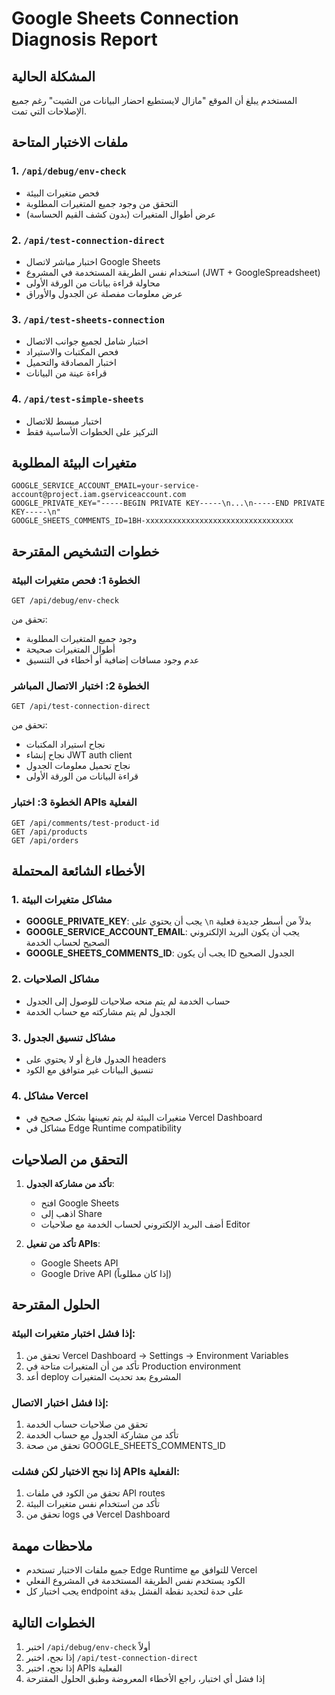 # Google Sheets Connection Diagnosis Report

## المشكلة الحالية
المستخدم يبلغ أن الموقع "مازال لايستطيع احضار البيانات من الشيت" رغم جميع الإصلاحات التي تمت.

## ملفات الاختبار المتاحة

### 1. `/api/debug/env-check`
- فحص متغيرات البيئة
- التحقق من وجود جميع المتغيرات المطلوبة
- عرض أطوال المتغيرات (بدون كشف القيم الحساسة)

### 2. `/api/test-connection-direct`
- اختبار مباشر لاتصال Google Sheets
- استخدام نفس الطريقة المستخدمة في المشروع (JWT + GoogleSpreadsheet)
- محاولة قراءة بيانات من الورقة الأولى
- عرض معلومات مفصلة عن الجدول والأوراق

### 3. `/api/test-sheets-connection`
- اختبار شامل لجميع جوانب الاتصال
- فحص المكتبات والاستيراد
- اختبار المصادقة والتحميل
- قراءة عينة من البيانات

### 4. `/api/test-simple-sheets`
- اختبار مبسط للاتصال
- التركيز على الخطوات الأساسية فقط

## متغيرات البيئة المطلوبة

```
GOOGLE_SERVICE_ACCOUNT_EMAIL=your-service-account@project.iam.gserviceaccount.com
GOOGLE_PRIVATE_KEY="-----BEGIN PRIVATE KEY-----\n...\n-----END PRIVATE KEY-----\n"
GOOGLE_SHEETS_COMMENTS_ID=1BH-xxxxxxxxxxxxxxxxxxxxxxxxxxxxxxxxx
```

## خطوات التشخيص المقترحة

### الخطوة 1: فحص متغيرات البيئة
```
GET /api/debug/env-check
```
تحقق من:
- وجود جميع المتغيرات المطلوبة
- أطوال المتغيرات صحيحة
- عدم وجود مسافات إضافية أو أخطاء في التنسيق

### الخطوة 2: اختبار الاتصال المباشر
```
GET /api/test-connection-direct
```
تحقق من:
- نجاح استيراد المكتبات
- نجاح إنشاء JWT auth client
- نجاح تحميل معلومات الجدول
- قراءة البيانات من الورقة الأولى

### الخطوة 3: اختبار APIs الفعلية
```
GET /api/comments/test-product-id
GET /api/products
GET /api/orders
```

## الأخطاء الشائعة المحتملة

### 1. مشاكل متغيرات البيئة
- **GOOGLE_PRIVATE_KEY**: يجب أن يحتوي على `\n` بدلاً من أسطر جديدة فعلية
- **GOOGLE_SERVICE_ACCOUNT_EMAIL**: يجب أن يكون البريد الإلكتروني الصحيح لحساب الخدمة
- **GOOGLE_SHEETS_COMMENTS_ID**: يجب أن يكون ID الجدول الصحيح

### 2. مشاكل الصلاحيات
- حساب الخدمة لم يتم منحه صلاحيات للوصول إلى الجدول
- الجدول لم يتم مشاركته مع حساب الخدمة

### 3. مشاكل تنسيق الجدول
- الجدول فارغ أو لا يحتوي على headers
- تنسيق البيانات غير متوافق مع الكود

### 4. مشاكل Vercel
- متغيرات البيئة لم يتم تعيينها بشكل صحيح في Vercel Dashboard
- مشاكل في Edge Runtime compatibility

## التحقق من الصلاحيات

1. **تأكد من مشاركة الجدول**:
   - افتح Google Sheets
   - اذهب إلى Share
   - أضف البريد الإلكتروني لحساب الخدمة مع صلاحيات Editor

2. **تأكد من تفعيل APIs**:
   - Google Sheets API
   - Google Drive API (إذا كان مطلوباً)

## الحلول المقترحة

### إذا فشل اختبار متغيرات البيئة:
1. تحقق من Vercel Dashboard → Settings → Environment Variables
2. تأكد من أن المتغيرات متاحة في Production environment
3. أعد deploy المشروع بعد تحديث المتغيرات

### إذا فشل اختبار الاتصال:
1. تحقق من صلاحيات حساب الخدمة
2. تأكد من مشاركة الجدول مع حساب الخدمة
3. تحقق من صحة GOOGLE_SHEETS_COMMENTS_ID

### إذا نجح الاختبار لكن فشلت APIs الفعلية:
1. تحقق من الكود في ملفات API routes
2. تأكد من استخدام نفس متغيرات البيئة
3. تحقق من logs في Vercel Dashboard

## ملاحظات مهمة

- جميع ملفات الاختبار تستخدم Edge Runtime للتوافق مع Vercel
- الكود يستخدم نفس الطريقة المستخدمة في المشروع الفعلي
- يجب اختبار كل endpoint على حدة لتحديد نقطة الفشل بدقة

## الخطوات التالية

1. اختبر `/api/debug/env-check` أولاً
2. إذا نجح، اختبر `/api/test-connection-direct`
3. إذا نجح، اختبر APIs الفعلية
4. إذا فشل أي اختبار، راجع الأخطاء المعروضة وطبق الحلول المقترحة